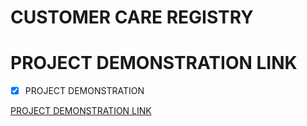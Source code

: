# CUSTOMER CARE REGISTRY
# PROJECT DEMONSTRATION LINK

- [x] PROJECT DEMONSTRATION

[PROJECT DEMONSTRATION LINK](https://www.youtube.com/watch?v=UMlvMfBUsdc)
